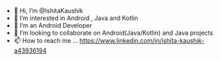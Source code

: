 - 👋 Hi, I’m @IshitaKaushik
- 👀 I’m interested in Android , Java and Kotlin
- 🌱 I’m an Android Developer
- 💞️ I’m looking to collaborate on Android(Java/Kotlin) and Java projects
- 📫 How to reach me ... https://www.linkedin.com/in/ishita-kaushik-a43936194

<!---
IshitaKaushik/IshitaKaushik is a ✨ special ✨ repository because its `README.md` (this file) appears on your GitHub profile.
You can click the Preview link to take a look at your changes.
--->
